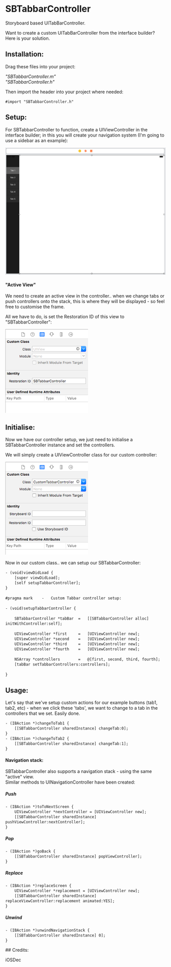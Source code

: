 # SBTabbarController

Storyboard based UITabBarController.

Want to create a custom UITabBarController from the interface builder? Here is your solution.

## Installation:

Drag these files into your project:

*"SBTabbarController.m"*<br>
*"SBTabbarController.h"*

Then import the header into your project where needed:

```objc
#import "SBTabbarController.h"
```

## Setup:

For SBTabbarController to function, create a UIViewController in the interface builder; in this you will create your navigation system (I'm going to use a sidebar as an example):

![Controller Setup](https://github.com/iosdec/SBTabbarController/raw/master/Images/controller_setup.png)

#### "Active View"

We need to create an active view in the controller.. when we change tabs or push controllers onto the stack, this is where they will be displayed - so feel free to customise the frame.

All we have to do, is set the Restoration ID of this view to "SBTabbarController":

![Restoration ID Setup](https://github.com/iosdec/SBTabbarController/raw/master/Images/restoration_id.png)

## Initialise:

Now we have our controller setup, we just need to initialise a SBTabbarController instance and set the controllers.

We will simply create a UIViewController class for our custom controller:

![Custom Class Setup](https://github.com/iosdec/SBTabbarController/raw/master/Images/custom_class.png)

Now in our custom class.. we can setup our SBTabbarController:

```objc
- (void)viewDidLoad {
    [super viewDidLoad];
    [self setupTabbarController];
}

#pragma mark	-	Custom Tabbar controller setup:

- (void)setupTabbarController {
	
    SBTabbarController *tabBar	=	[[SBTabbarController alloc] initWithController:self];
    
    UIViewController *first		=	[UIViewController new];
    UIViewController *second	=	[UIViewController new];
    UIViewController *third		=	[UIViewController new];
    UIViewController *fourth	=	[UIViewController new];
    
    NSArray *controllers		=	@[first, second, third, fourth];
    [tabBar setTabbarControllers:controllers];
	
}
```

## Usage:

Let's say that we've setup custom actions for our example buttons (tab1, tab2, etc) - when we click these 'tabs', we want to change to a tab in the controllers that we set. Easily done.

```objc
- (IBAction *)changeToTab1 {
	[[SBTabbarController sharedInstance] changeTab:0];
}
- (IBAction *)changeToTab2 {
	[[SBTabbarController sharedInstance] changeTab:1];
}
```

#### Navigation stack:

SBTabbarController also supports a navigation stack - using the same "active" view.<br>
Similar methods to UINavigationController have been created:

##### Push

```objc
- (IBAction *)toToNextScreen {
    UIViewController *nextController = [UIViewController new];
    [[SBTabbarController sharedInstance] pushViewController:nextController];
}
```

##### Pop

```objc
- (IBAction *)goBack {
	[[SBTabbarController sharedInstance] popViewController];
}
```

##### Replace

```objc
- (IBAction *)replaceScreen {
	UIViewController *replacement = [UIViewController new];
    [[SBTabbarController sharedInstance] replaceViewController:replacement animated:YES];
}
```

##### Unwind

```objc
- (IBAction *)unwindNavigationStack {
	[[SBTabbarController sharedInstance] 0];
}
```

## Credits:

iOSDec








